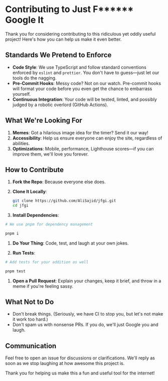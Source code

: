 # Contributing to Just F**\*\*** Google It

Thank you for considering contributing to this ridiculous yet oddly useful project! Here's how you can help us make it even better.

## Standards We Pretend to Enforce

- **Code Style**: We use TypeScript and follow standard conventions enforced by `eslint` and `prettier`. You don't have to guess—just let our tools do the nagging.
- **Pre-Commit Hooks**: Messy code? Not on our watch. Pre-commit hooks will format your code before you even get the chance to embarrass yourself.
- **Continuous Integration**: Your code will be tested, linted, and possibly judged by a robotic overlord (GitHub Actions).

## What We're Looking For

1. **Memes**: Got a hilarious image idea for the timer? Send it our way!
2. **Accessibility**: Help us ensure everyone can enjoy the site, regardless of abilities.
3. **Optimizations**: Mobile, performance, Lighthouse scores—if you can improve them, we'll love you forever.

## How to Contribute

1. **Fork the Repo**: Because everyone else does.
1. **Clone It Locally**:

   ```bash
   git clone https://github.com/AliSajid/jfgi.git
   cd jfgi
   ```

1. **Install Dependencies**:

```bash
# We use pnpm for dependency management

pnpm i

```

1. **Do Your Thing**: Code, test, and laugh at your own jokes.

1. **Run Tests**:

```bash
# Add tests for your addition as well

pnpm test
```

1. **Open a Pull Request**: Explain your changes, keep it brief, and throw in a meme if you're feeling sassy.

## What Not to Do

- Don't break things. (Seriously, we have CI to stop you, but let's not make it work too hard.)
- Don't spam us with nonsense PRs. If you do, we'll just Google you and laugh.

## Communication

Feel free to open an issue for discussions or clarifications. We'll reply as soon as we stop laughing at how awesome this project is.

Thank you for helping us make this a fun and useful tool for the internet!
